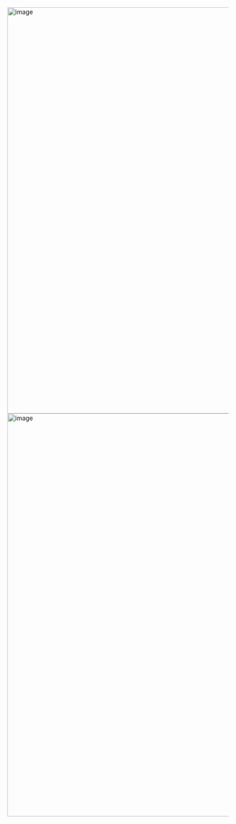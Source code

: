 <img width="1826" height="922" alt="image" src="https://github.com/user-attachments/assets/3e88435c-8c86-4930-9bf4-76e8765ee763" />
<img width="1762" height="915" alt="image" src="https://github.com/user-attachments/assets/1a91b778-245f-4ae4-a101-5dd36a9c62ff" />
